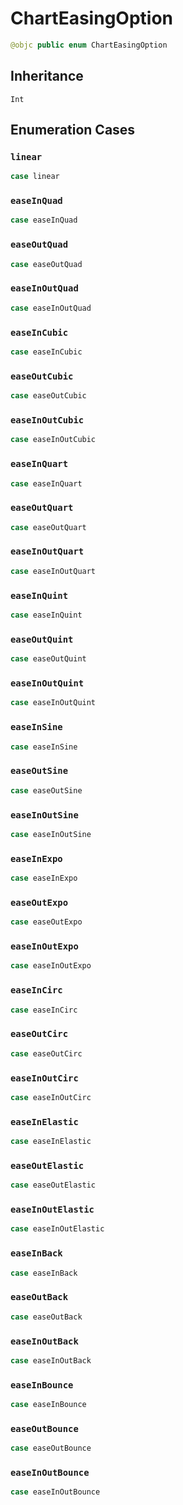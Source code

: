 # ChartEasingOption

``` swift
@objc public enum ChartEasingOption
```

## Inheritance

`Int`

## Enumeration Cases

### `linear`

``` swift
case linear
```

### `easeInQuad`

``` swift
case easeInQuad
```

### `easeOutQuad`

``` swift
case easeOutQuad
```

### `easeInOutQuad`

``` swift
case easeInOutQuad
```

### `easeInCubic`

``` swift
case easeInCubic
```

### `easeOutCubic`

``` swift
case easeOutCubic
```

### `easeInOutCubic`

``` swift
case easeInOutCubic
```

### `easeInQuart`

``` swift
case easeInQuart
```

### `easeOutQuart`

``` swift
case easeOutQuart
```

### `easeInOutQuart`

``` swift
case easeInOutQuart
```

### `easeInQuint`

``` swift
case easeInQuint
```

### `easeOutQuint`

``` swift
case easeOutQuint
```

### `easeInOutQuint`

``` swift
case easeInOutQuint
```

### `easeInSine`

``` swift
case easeInSine
```

### `easeOutSine`

``` swift
case easeOutSine
```

### `easeInOutSine`

``` swift
case easeInOutSine
```

### `easeInExpo`

``` swift
case easeInExpo
```

### `easeOutExpo`

``` swift
case easeOutExpo
```

### `easeInOutExpo`

``` swift
case easeInOutExpo
```

### `easeInCirc`

``` swift
case easeInCirc
```

### `easeOutCirc`

``` swift
case easeOutCirc
```

### `easeInOutCirc`

``` swift
case easeInOutCirc
```

### `easeInElastic`

``` swift
case easeInElastic
```

### `easeOutElastic`

``` swift
case easeOutElastic
```

### `easeInOutElastic`

``` swift
case easeInOutElastic
```

### `easeInBack`

``` swift
case easeInBack
```

### `easeOutBack`

``` swift
case easeOutBack
```

### `easeInOutBack`

``` swift
case easeInOutBack
```

### `easeInBounce`

``` swift
case easeInBounce
```

### `easeOutBounce`

``` swift
case easeOutBounce
```

### `easeInOutBounce`

``` swift
case easeInOutBounce
```
